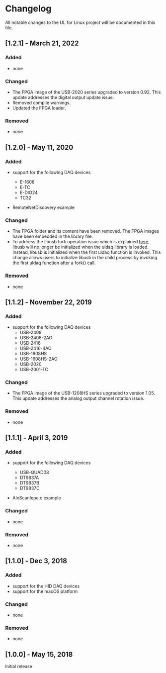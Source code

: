 # Changelog
All notable changes to the UL for Linux project will be documented in this file.

## [1.2.1] - March 21, 2022
### Added
- none

### Changed
- The FPGA image of the USB-2020 series upgraded to version 0.92. This update addresses the digital output update issue.
- Removed compile warnings.
- Updated the FPGA loader.

### Removed
- none

## [1.2.0] - May 11, 2020
### Added
* support for the following DAQ devices
  * E-1608
  * E-TC
  * E-DIO24
  * TC32

* RemoteNetDiscovery example
  
### Changed
- The FPGA folder and its content have been removed. The FPGA images have been embedded in the library file.
- To address the libusb fork operation issue which is explained [here](http://libusb.sourceforge.net/api-1.0/libusb_caveats.html), libusb will no longer be initialized when the uldaq library is loaded. Instead, libusb is initialized when the first uldaq function is invoked. This change allows users to initialize libusb in the child process by invoking the first uldaq function after a fork() call. 

### Removed
- none

## [1.1.2] - November 22, 2019
### Added
* support for the following DAQ devices
  * USB-2408
  * USB-2408-2AO
  * USB-2416
  * USB-2416-4AO
  * USB-1608HS
  * USB-1608HS-2AO
  * USB-2020
  * USB-2001-TC

### Changed
- The FPGA image of the USB-1208HS series upgraded to version 1.05. This update addresses the analog output channel rotation issue.

### Removed
- none

## [1.1.1] - April 3, 2019
### Added
* support for the following DAQ devices
  * USB-QUAD08
  * DT9837A
  * DT9837B
  * DT9837C

* AInScanIepe.c example
  
### Changed
- none

### Removed
- none

## [1.1.0] - Dec 3, 2018
### Added
* support for the HID DAQ devices
* support for the macOS platform

### Changed
- none

### Removed
- none

## [1.0.0] - May 15, 2018
Initial release

